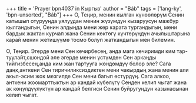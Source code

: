 +++
title = 'Prayer bpn4037 in Кыргыз'
author = "Báb"
tags = ['lang-ky', 'bpn-unsorted', "Báb"]
+++
О, Теңир, менин кылган күнөөлөрүм Сенин катышып отурууңда уялуудан менин жүзүмдүн кызаруусун мажбур кылгандыгын, Сенин алдыңда мени жер карата тургандыгын, мени бардык жактан курчап жана Сенин көктөгү күчтөрүңдүн ачылыштарына карай менин жетишүүмө тосмо болуп жаткандыгын мен билемин.

О, Теңир. Эгерде мени Сен кечирбесең, анда мага кечиримди ким тар-туулайт,сшондой эле эгерде менин үстүмдөн Сен аркаңды тийгизбесең,анда ким жан тартууга жөндөмдүү болор эле? Сага даңк,анткени Сен тиричиликсиздиктен мени чакырдың жана менин али акыл-эсим жок мезгилде Сен мени багып өстүрдүң. Сага алкоо, анткени жоомарттыктын ар кандай күбөлүгү Сенден келип чыгат жана ак көңүлдүүлүктүн ар кандай белгиси Сенин буйругуңдун казынасынан келип чыгат.
